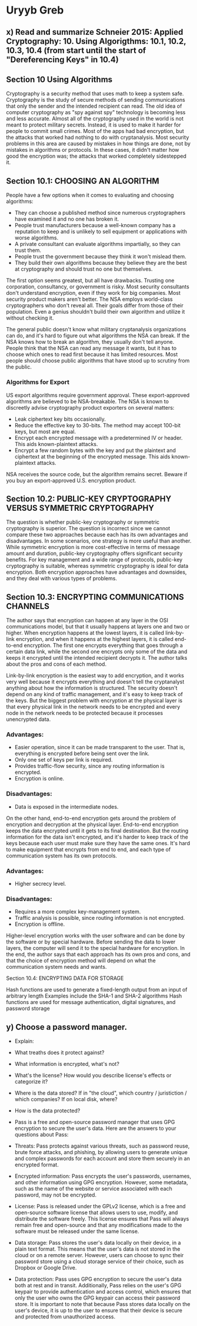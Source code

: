 # Uryyb Greb

## x) Read and summarize Schneier 2015: Applied Cryptography: 10. Using Algorigthms: 10.1, 10.2, 10.3, 10.4 (from start until the start of "Dereferencing Keys" in 10.4)

## Section 10 Using Algorithms

Cryptography is a security method that uses math to keep a system safe. Cryptography is the study of secure methods of sending communications that only the sender and the intended recipient can read. The old idea of computer cryptography as "spy against spy" technology is becoming less and less accurate. Almost all of the cryptography used in the world is not meant to protect military secrets. Instead, it is used to make it harder for people to commit small crimes. Most of the apps had bad encryption, but the attacks that worked had nothing to do with cryptanalysis. Most security problems in this area are caused by mistakes in how things are done, not by mistakes in algorithms or protocols. In these cases, it didn't matter how good the encryption was; the attacks that worked completely sidestepped it.


## Section 10.1: CHOOSING AN ALGORITHM
People have a few options when it comes to evaluating and choosing algorithms:

* They can choose a published method since numerous cryptographers have examined it and no one has broken it.
* People trust manufacturers because a well-known company has a reputation to keep and is unlikely to sell equipment or applications with worse algorithms.
* A private consultant can evaluate algorithms impartially, so they can trust them.
* People trust the government because they think it won't mislead them.
* They build their own algorithms because they believe they are the best at cryptography and should trust no one but themselves.

The first option seems greatest, but all have drawbacks. Trusting one corporation, consultancy, or government is risky. Most security consultants don't understand encryption, even if they work for big companies. Most security product makers aren't better. The NSA employs world-class cryptographers who don't reveal all. Their goals differ from those of their population. Even a genius shouldn't build their own algorithm and utilize it without checking it.

The general public doesn't know what military cryptanalysis organizations can do, and it's hard to figure out what algorithms the NSA can break. If the NSA knows how to break an algorithm, they usually don't tell anyone. People think that the NSA can read any message it wants, but it has to choose which ones to read first because it has limited resources. Most people should choose public algorithms that have stood up to scrutiny from the public.

### Algorithms for Export

US export algorithms require government approval. These export-approved algorithms are believed to be NSA-breakable. The NSA is known to discreetly advise cryptography product exporters on several matters:

* Leak ciphertext key bits occasionally.
* Reduce the effective key to 30-bits. The method may accept 100-bit keys, but most are equal.
* Encrypt each encrypted message with a predetermined IV or header. This aids known-plaintext attacks.
* Encrypt a few random bytes with the key and put the plaintext and ciphertext at the beginning of the encrypted message. This aids known-plaintext attacks.

NSA receives the source code, but the algorithm remains secret. Beware if you buy an export-approved U.S. encryption product.

## Section 10.2: PUBLIC-KEY CRYPTOGRAPHY VERSUS SYMMETRIC CRYPTOGRAPHY

The question is whether public-key cryptography or symmetric cryptography is superior. The question is incorrect since we cannot compare these two approaches because each has its own advantages and disadvantages. In some scenarios, one strategy is more useful than another. While symmetric encryption is more cost-effective in terms of message amount and duration, public-key cryptography offers significant security benefits. For key management and a wide range of protocols, public-key cryptography is suitable, whereas symmetric cryptography is ideal for data encryption. Both encryption approaches have advantages and downsides, and they deal with various types of problems.

## Section 10.3: ENCRYPTING COMMUNICATIONS CHANNELS

The author says that encryption can happen at any layer in the OSI communications model, but that it usually happens at layers one and two or higher. When encryption happens at the lowest layers, it is called link-by-link encryption, and when it happens at the highest layers, it is called end-to-end encryption. The first one encrypts everything that goes through a certain data link, while the second one encrypts only some of the data and keeps it encrypted until the intended recipient decrypts it. The author talks about the pros and cons of each method.

Link-by-link encryption is the easiest way to add encryption, and it works very well because it encrypts everything and doesn't tell the cryptanalyst anything about how the information is structured. The security doesn't depend on any kind of traffic management, and it's easy to keep track of the keys. But the biggest problem with encryption at the physical layer is that every physical link in the network needs to be encrypted and every node in the network needs to be protected because it processes unencrypted data.

### Advantages:

* Easier operation, since it can be made transparent to the user. That is, everything is encrypted before being sent over the link.
* Only one set of keys per link is required.
* Provides traffic-flow security, since any routing information is encrypted.
* Encryption is online.

### Disadvantages:

* Data is exposed in the intermediate nodes.

On the other hand, end-to-end encryption gets around the problem of encryption and decryption at the physical layer. End-to-end encryption keeps the data encrypted until it gets to its final destination. But the routing information for the data isn't encrypted, and it's harder to keep track of the keys because each user must make sure they have the same ones. It's hard to make equipment that encrypts from end to end, and each type of communication system has its own protocols.

### Advantages:

* Higher secrecy level.

### Disadvantages:

* Requires a more complex key-management system.
* Traffic analysis is possible, since routing information is not encrypted.
* Encryption is offline.

Higher-level encryption works with the user software and can be done by the software or by special hardware. Before sending the data to lower layers, the computer will send it to the special hardware for encryption. In the end, the author says that each approach has its own pros and cons, and that the choice of encryption method will depend on what the communication system needs and wants.

Section 10.4: ENCRYPTING DATA FOR STORAGE

Hash functions are used to generate a fixed-length output from an input of arbitrary length
Examples include the SHA-1 and SHA-2 algorithms
Hash functions are used for message authentication, digital signatures, and password storage

## y) Choose a password manager. 
* Explain: 
* What treaths does it protect against?
* What information is encrypted, what's not?
* What's the license? How would you describe license's effects or categorize it?
* Where is the data stored? If in "the cloud", which country / juristiction / which companies? If on local disk, where?
* How is the data protected?

* Pass is a free and open-source password manager that uses GPG encryption to secure the user's data. Here are the answers to your questions about Pass:

* Threats: Pass protects against various threats, such as password reuse, brute force attacks, and phishing, by allowing users to generate unique and complex passwords for each account and store them securely in an encrypted format.

* Encrypted information: Pass encrypts the user's passwords, usernames, and other information using GPG encryption. However, some metadata, such as the name of the website or service associated with each password, may not be encrypted.

* License: Pass is released under the GPLv2 license, which is a free and open-source software license that allows users to use, modify, and distribute the software freely. This license ensures that Pass will always remain free and open-source and that any modifications made to the software must be released under the same license.

* Data storage: Pass stores the user's data locally on their device, in a plain text format. This means that the user's data is not stored in the cloud or on a remote server. However, users can choose to sync their password store using a cloud storage service of their choice, such as Dropbox or Google Drive.

* Data protection: Pass uses GPG encryption to secure the user's data both at rest and in transit. Additionally, Pass relies on the user's GPG keypair to provide authentication and access control, which ensures that only the user who owns the GPG keypair can access their password store. It is important to note that because Pass stores data locally on the user's device, it is up to the user to ensure that their device is secure and protected from unauthorized access.




